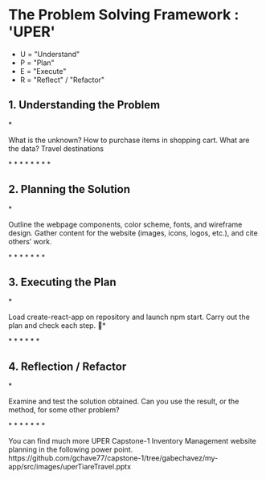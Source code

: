 <h1>The Problem Solving Framework : 'UPER'</h1>

- U = "Understand"
- P = "Plan"
- E = "Execute"
- R = "Reflect" / "Refactor"

<h2>1. Understanding the Problem</h2>
*
<p>
 What is the unknown? How to purchase items in shopping cart.
What are the data? Travel destinations
</p>
*
*
*
*
*
*
*
*
<h2>
    2. Planning the Solution
</h2>
*
<p>
Outline the webpage components, color scheme, fonts, and wireframe design.
Gather content for the website (images, icons, logos, etc.), and cite others’ work.
</p>
*
*
*
*
*
*
*
<h2>
    3. Executing the Plan
</h2>
*
<p>
Load create-react-app on repository and launch npm start. 
Carry out the plan and check each step. *
</p>
*
*
*
*
*
*
<h2>
    4. Reflection / Refactor
</h2>
*
<p>
Examine and test the solution obtained.
Can you use the result, or the method, for some other problem?
</p>
*
*
*
*
*
*
*
<p>
You can find much more UPER Capstone-1 Inventory Management website planning in the following power point. 
https://github.com/gchave77/capstone-1/tree/gabechavez/my-app/src/images/uperTiareTravel.pptx
</p>
